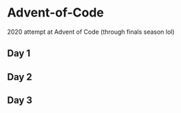 # Advent-of-Code
2020 attempt at Advent of Code (through finals season lol)

## Day 1 

## Day 2

## Day 3
